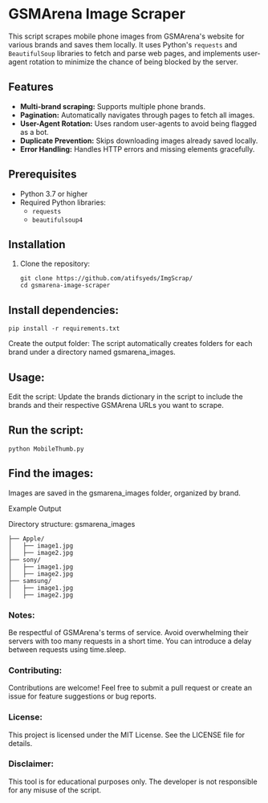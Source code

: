 # GSMArena Image Scraper

This script scrapes mobile phone images from GSMArena's website for various brands and saves them locally. It uses Python's `requests` and `BeautifulSoup` libraries to fetch and parse web pages, and implements user-agent rotation to minimize the chance of being blocked by the server.

## Features

- **Multi-brand scraping:** Supports multiple phone brands.
- **Pagination:** Automatically navigates through pages to fetch all images.
- **User-Agent Rotation:** Uses random user-agents to avoid being flagged as a bot.
- **Duplicate Prevention:** Skips downloading images already saved locally.
- **Error Handling:** Handles HTTP errors and missing elements gracefully.

## Prerequisites

- Python 3.7 or higher
- Required Python libraries:
  - `requests`
  - `beautifulsoup4`

## Installation

1. Clone the repository:
   ```
   git clone https://github.com/atifsyeds/ImgScrap/
   cd gsmarena-image-scraper
   
 ## Install dependencies:
  `pip install -r requirements.txt`

Create the output folder: The script automatically creates folders for each brand under a directory named gsmarena_images.

 ## Usage:
Edit the script: Update the brands dictionary in the script to include the brands and their respective GSMArena URLs you want to scrape.

 ## Run the script:

`python MobileThumb.py`

 ## Find the images:
Images are saved in the gsmarena_images folder, organized by brand.

Example Output

Directory structure:
gsmarena_images

    ├── Apple/
    │   ├── image1.jpg
    │   ├── image2.jpg
    ├── sony/
    │   ├── image1.jpg
    │   ├── image2.jpg
    ├── samsung/
    │   ├── image1.jpg
    │   ├── image2.jpg
    
### Notes:
Be respectful of GSMArena's terms of service.
Avoid overwhelming their servers with too many requests in a short time. You can introduce a delay between requests using time.sleep.

### Contributing:
Contributions are welcome! Feel free to submit a pull request or create an issue for feature suggestions or bug reports.

### License:
This project is licensed under the MIT License. See the LICENSE file for details.

### Disclaimer:
This tool is for educational purposes only. The developer is not responsible for any misuse of the script.
